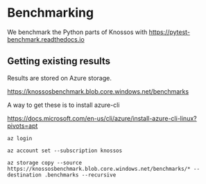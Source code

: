# Benchmarking


We benchmark the Python parts of Knossos with https://pytest-benchmark.readthedocs.io


## Getting existing results

Results are stored on Azure storage.

https://knossosbenchmark.blob.core.windows.net/benchmarks

A way to get these is to install azure-cli

https://docs.microsoft.com/en-us/cli/azure/install-azure-cli-linux?pivots=apt


```
az login

az account set --subscription knossos

az storage copy --source https://knossosbenchmark.blob.core.windows.net/benchmarks/* --destination .benchmarks --recursive
```